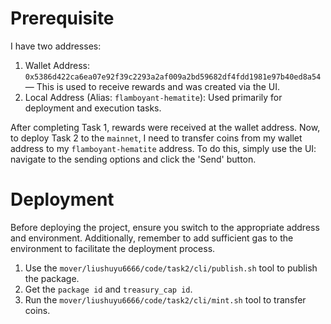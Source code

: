 # Prerequisite
I have two addresses:
1. Wallet Address: `0x5386d422ca6ea07e92f39c2293a2af009a2bd59682df4fdd1981e97b40ed8a54` — This is used to receive rewards and was created via the UI.
2. Local Address (Alias: `flamboyant-hematite`): Used primarily for deployment and execution tasks.

After completing Task 1, rewards were received at the wallet address. Now, to deploy Task 2 to the `mainnet`, I need to transfer coins from my wallet address to my `flamboyant-hematite` address. To do this, simply use the UI: navigate to the sending options and click the 'Send' button.

# Deployment
Before deploying the project, ensure you switch to the appropriate address and environment. Additionally, remember to add sufficient gas to the environment to facilitate the deployment process.

1. Use the `mover/liushuyu6666/code/task2/cli/publish.sh` tool to publish the package.
2. Get the `package id` and `treasury_cap id`.
3. Run the `mover/liushuyu6666/code/task2/cli/mint.sh` tool to transfer coins.
